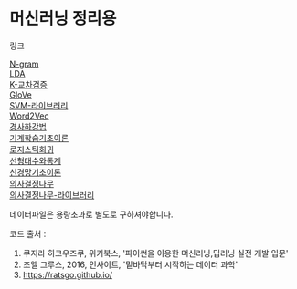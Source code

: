﻿# 머신러닝 정리용

링크

[N-gram](https://github.com/JOOHOJUN/Myscatch_Machine_Learning/blob/master/%EB%A8%B8%EC%8B%A0%EB%9F%AC%EB%8B%9D/N-gram.ipynb)<br>
[LDA](https://github.com/JOOHOJUN/Myscatch_Machine_Learning/blob/master/%EB%A8%B8%EC%8B%A0%EB%9F%AC%EB%8B%9D/LatentDirichletAllocation.ipynb)<br>
[K-교차검증](https://github.com/JOOHOJUN/Myscatch_Machine_Learning/blob/master/%EB%A8%B8%EC%8B%A0%EB%9F%AC%EB%8B%9D/K-fold%20Cross-validation(K%20%EB%B6%84%ED%95%A0%20%EA%B5%90%EC%B0%A8%EA%B2%80%EC%A6%9D).ipynb)<br>
[GloVe](https://github.com/JOOHOJUN/Myscatch_Machine_Learning/blob/master/%EB%A8%B8%EC%8B%A0%EB%9F%AC%EB%8B%9D/GloVe.ipynb)<br>
[SVM-라이브러리](https://github.com/JOOHOJUN/Myscatch_Machine_Learning/blob/master/%EB%A8%B8%EC%8B%A0%EB%9F%AC%EB%8B%9D/SupportVectorMachine_%EB%9D%BC%EC%9D%B4%EB%B8%8C%EB%9F%AC%EB%A6%AC.ipynb)<br>
[Word2Vec](https://github.com/JOOHOJUN/Myscatch_Machine_Learning/blob/master/%EB%A8%B8%EC%8B%A0%EB%9F%AC%EB%8B%9D/Word2Vec_%EB%9D%BC%EC%9D%B4%EB%B8%8C%EB%9F%AC%EB%A6%AC.ipynb)<br>
[경사하강법](https://github.com/JOOHOJUN/Myscatch_Machine_Learning/blob/master/%EB%A8%B8%EC%8B%A0%EB%9F%AC%EB%8B%9D/%EA%B2%BD%EC%82%AC%ED%95%98%EA%B0%95%EB%B2%95.ipynb)<br>
[기계학습기초이론](https://github.com/JOOHOJUN/Myscatch_Machine_Learning/blob/master/%EB%A8%B8%EC%8B%A0%EB%9F%AC%EB%8B%9D/%EA%B8%B0%EA%B3%84%ED%95%99%EC%8A%B5%EA%B8%B0%EC%B4%88%EC%9D%B4%EB%A1%A0.ipynb)<br>
[로지스틱회귀](https://github.com/JOOHOJUN/Myscatch_Machine_Learning/blob/master/%EB%A8%B8%EC%8B%A0%EB%9F%AC%EB%8B%9D/%EB%A1%9C%EC%A7%80%EC%8A%A4%ED%8B%B1%ED%9A%8C%EA%B7%80.ipynb)<br>
[선형대수와통계](https://github.com/JOOHOJUN/Myscatch_Machine_Learning/blob/master/%EB%A8%B8%EC%8B%A0%EB%9F%AC%EB%8B%9D/%EC%84%A0%ED%98%95%EB%8C%80%EC%88%98_%ED%86%B5%EA%B3%84.ipynb)<br>
[신경망기초이론](https://github.com/JOOHOJUN/Myscatch_Machine_Learning/blob/master/%EB%A8%B8%EC%8B%A0%EB%9F%AC%EB%8B%9D/%EC%8B%A0%EA%B2%BD%EB%A7%9D%EA%B8%B0%EC%B4%88%EC%9D%B4%EB%A1%A0.ipynb)<br>
[의사결정나무](https://github.com/JOOHOJUN/Myscatch_Machine_Learning/blob/master/%EB%A8%B8%EC%8B%A0%EB%9F%AC%EB%8B%9D/%EC%9D%98%EC%82%AC%EA%B2%B0%EC%A0%95%EB%82%98%EB%AC%B4.ipynb)<br>
[의사결정나무-라이브러리](https://github.com/JOOHOJUN/Myscatch_Machine_Learning/blob/master/%EB%A8%B8%EC%8B%A0%EB%9F%AC%EB%8B%9D/%EC%9D%98%EC%82%AC%EA%B2%B0%EC%A0%95%EB%82%98%EB%AC%B4_%EB%9D%BC%EC%9D%B4%EB%B8%8C%EB%9F%AC%EB%A6%AC.ipynb)<br>

데이터파일은 용량초과로 별도로 구하셔야합니다.

코드 출처 :

1) 쿠지라 히코우즈쿠, 위키북스, '파이썬을 이용한 머신러닝,딥러닝 실전 개발 입문'
2) 조엘 그루스, 2016, 인사이트, '밑바닥부터 시작하는 데이터 과학'
3) https://ratsgo.github.io/
